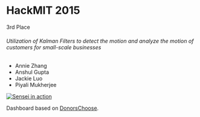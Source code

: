 # HackMIT 2015

3rd Place

###### Utilization of Kalman Filters to detect the motion and analyze the motion of customers for small-scale businesses

- Annie Zhang
- Anshul Gupta
- Jackie Luo
- Piyali Mukherjee

[![Sensei in action](https://j.gifs.com/m2GGMJ.gif)](https://www.youtube.com/watch?v=bkN14S4BR5U)

Dashboard based on [DonorsChoose](https://github.com/adilmoujahid/DonorsChoose_Visualization/blob/master/requirements.txt).
